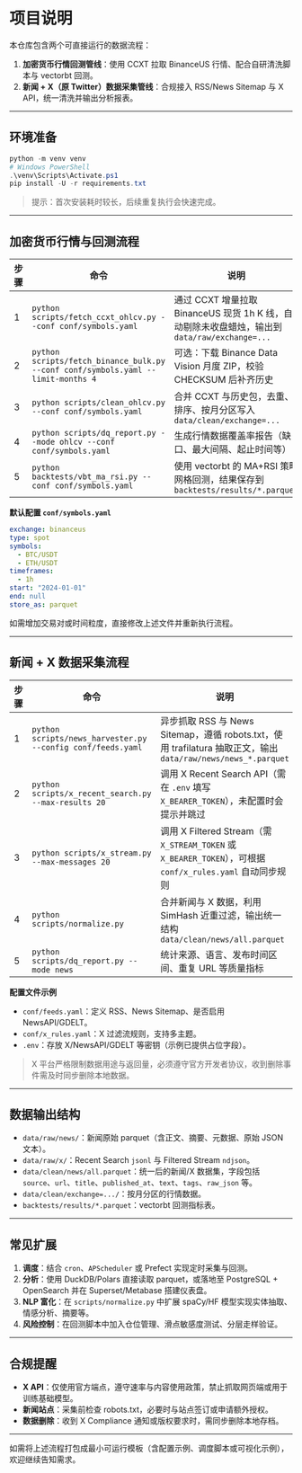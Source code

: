 # 项目说明

本仓库包含两个可直接运行的数据流程：

1. **加密货币行情回测管线**：使用 CCXT 拉取 BinanceUS 行情、配合自研清洗脚本与 vectorbt 回测。
2. **新闻 + X（原 Twitter）数据采集管线**：合规接入 RSS/News Sitemap 与 X API，统一清洗并输出分析报表。

---

## 环境准备

```powershell
python -m venv venv
# Windows PowerShell
.\venv\Scripts\Activate.ps1
pip install -U -r requirements.txt
```

> 提示：首次安装耗时较长，后续重复执行会快速完成。

---

## 加密货币行情与回测流程

| 步骤 | 命令 | 说明 |
| --- | --- | --- |
| 1 | `python scripts/fetch_ccxt_ohlcv.py --conf conf/symbols.yaml` | 通过 CCXT 增量拉取 BinanceUS 现货 1h K 线，自动剔除未收盘蜡烛，输出到 `data/raw/exchange=...` |
| 2 | `python scripts/fetch_binance_bulk.py --conf conf/symbols.yaml --limit-months 4` | 可选：下载 Binance Data Vision 月度 ZIP，校验 CHECKSUM 后补齐历史 |
| 3 | `python scripts/clean_ohlcv.py --conf conf/symbols.yaml` | 合并 CCXT 与历史包，去重、排序、按月分区写入 `data/clean/exchange=...` |
| 4 | `python scripts/dq_report.py --mode ohlcv --conf conf/symbols.yaml` | 生成行情数据覆盖率报告（缺口、最大间隔、起止时间等） |
| 5 | `python backtests/vbt_ma_rsi.py --conf conf/symbols.yaml` | 使用 vectorbt 的 MA+RSI 策略网格回测，结果保存到 `backtests/results/*.parquet` |

**默认配置 `conf/symbols.yaml`**

```yaml
exchange: binanceus
type: spot
symbols:
  - BTC/USDT
  - ETH/USDT
timeframes:
  - 1h
start: "2024-01-01"
end: null
store_as: parquet
```

如需增加交易对或时间粒度，直接修改上述文件并重新执行流程。

---

## 新闻 + X 数据采集流程

| 步骤 | 命令 | 说明 |
| --- | --- | --- |
| 1 | `python scripts/news_harvester.py --config conf/feeds.yaml` | 异步抓取 RSS 与 News Sitemap，遵循 robots.txt，使用 trafilatura 抽取正文，输出 `data/raw/news/news_*.parquet` |
| 2 | `python scripts/x_recent_search.py --max-results 20` | 调用 X Recent Search API（需在 `.env` 填写 `X_BEARER_TOKEN`），未配置时会提示并跳过 |
| 3 | `python scripts/x_stream.py --max-messages 20` | 调用 X Filtered Stream（需 `X_STREAM_TOKEN` 或 `X_BEARER_TOKEN`），可根据 `conf/x_rules.yaml` 自动同步规则 |
| 4 | `python scripts/normalize.py` | 合并新闻与 X 数据，利用 SimHash 近重过滤，输出统一结构 `data/clean/news/all.parquet` |
| 5 | `python scripts/dq_report.py --mode news` | 统计来源、语言、发布时间区间、重复 URL 等质量指标 |

**配置文件示例**

- `conf/feeds.yaml`：定义 RSS、News Sitemap、是否启用 NewsAPI/GDELT。
- `conf/x_rules.yaml`：X 过滤流规则，支持多主题。
- `.env`：存放 X/NewsAPI/GDELT 等密钥（示例已提供占位字段）。

> X 平台严格限制数据用途与返回量，必须遵守官方开发者协议，收到删除事件需及时同步删除本地数据。

---

## 数据输出结构

- `data/raw/news/`：新闻原始 parquet（含正文、摘要、元数据、原始 JSON 文本）。
- `data/raw/x/`：Recent Search `jsonl` 与 Filtered Stream `ndjson`。
- `data/clean/news/all.parquet`：统一后的新闻/X 数据集，字段包括 `source`、`url`、`title`、`published_at`、`text`、`tags`、`raw_json` 等。
- `data/clean/exchange=.../`：按月分区的行情数据。
- `backtests/results/*.parquet`：vectorbt 回测指标表。

---

## 常见扩展

1. **调度**：结合 `cron`、`APScheduler` 或 Prefect 实现定时采集与回测。
2. **分析**：使用 DuckDB/Polars 直接读取 parquet，或落地至 PostgreSQL + OpenSearch 并在 Superset/Metabase 搭建仪表盘。
3. **NLP 富化**：在 `scripts/normalize.py` 中扩展 spaCy/HF 模型实现实体抽取、情感分析、摘要等。
4. **风险控制**：在回测脚本中加入仓位管理、滑点敏感度测试、分层走样验证。

---

## 合规提醒

- **X API**：仅使用官方端点，遵守速率与内容使用政策，禁止抓取网页端或用于训练基础模型。
- **新闻站点**：采集前检查 robots.txt，必要时与站点签订或申请额外授权。
- **数据删除**：收到 X Compliance 通知或版权要求时，需同步删除本地存档。

---

如需将上述流程打包成最小可运行模板（含配置示例、调度脚本或可视化示例），欢迎继续告知需求。
